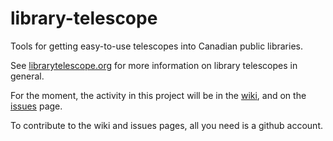 # library-telescope
Tools for getting easy-to-use telescopes into Canadian public libraries.

See [librarytelescope.org](https://www.librarytelescope.org/) for more information on library telescopes in general.

For the moment, the activity in this project will be in the [wiki](https://github.com/ltp-canada/library-telescope/wiki), and on the [issues](https://github.com/ltp-canada/library-telescope/issues) page. 

To contribute to the wiki and issues pages, all you need is a github account.
